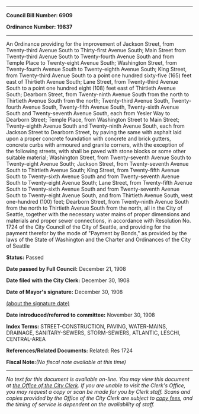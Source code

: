 

********

**Council Bill Number: 6909**
   
**Ordinance Number: 19837**
********

 An Ordinance providing for the improvement of Jackson Street, from Twenty-third Avenue South to Thirty-first Avenue South; Main Street from Twenty-third Avenue South to Twenty-fourth Avenue South and from Temple Place to Twenty-eight Avenue South; Washington Street, from Twenty-fourth Avenue South to Twenty-eighth Avenue South; King Street, from Twenty-third Avenue South to a point one hundred sixty-five (165) feet east of Thirtieth Avenue South; Lane Street, from Twenty-third Avenue South to a point one hundred eight (108) feet east of Thirtieth Avenue South; Dearborn Street, from Twenty-ninth Avenue South from the north to Thirtieth Avenue South from the north; Twenty-third Avenue South, Twenty-fourth Avenue South, Twenty-fifth Avenue South, Twenty-sixth Avenue South and Twenty-seventh Avenue South, each from Yesler Way to Dearborn Street; Temple Place, from Washington Street to Main Street; Twenty-eighth Avenue South and Twenty-ninth Avenue South, each from Jackson Street to Dearborn Street, by paving the same with asphalt laid upon a proper concrete foundation with concrete and brick gutters, concrete curbs with armoured and granite corners, with the exception of the following streets, with shall be paved with stone blocks or some other suitable material; Washington Street, from Twenty-seventh Avenue South to Twenty-eight Avenue South; Jackson Street, from Twenty-seventh Avenue South to Thirtieth Avenue South; King Street, from Twenty-fifth Avenue South to Twenty-sixth Avenue South and from Twenty-seventh Avenue South to Twenty-eight Avenue South; Lane Street, from Twenty-fifth Avenue South to Twenty-sixth Avenue South and from Twenty-seventh Avenue South to Twenty-eight Avenue South, and from Thirtieth Avenue South, west one-hundred (100) feet; Dearborn Street, from Twenty-ninth Avenue South from the north to Thirtieth Avenue South from the north, all in the City of Seattle, together with the necessary water mains of proper dimensions and materials and proper sewer connections, in accordance with Resolution No. 1724 of the City Council of the City of Seattle, and providing for the payment therefor by the mode of "Payment by Bonds," as provided by the laws of the State of Washington and the Charter and Ordinances of the City of Seattle

**Status:** Passed
   
**Date passed by Full Council:** December 21, 1908
   
**Date filed with the City Clerk:** December 30, 1908
   
**Date of Mayor's signature:** December 30, 1908
   
[(about the signature date)](/~public/approvaldate.htm)
   
   
   
**Date introduced/referred to committee:** November 30, 1908
   
   
**Index Terms:** STREET-CONSTRUCTION, PAVING, WATER-MAINS, DRAINAGE, SANITARY-SEWERS, STORM-SEWERS, ATLANTIC, LESCHI, CENTRAL-AREA

**References/Related Documents:** Related: Res 1724

**Fiscal Note:**_(No fiscal note available at this time)_
********

_No text for this document is available on-line. You may view this document at [the Office of the City Clerk](http://www.seattle.gov/leg/clerk/contactUs.htm). If you are unable to visit the Clerk's Office, you may request a copy or scan be made for you by Clerk staff. Scans and copies provided by the Office of the City Clerk are subject to [copy fees](http://clerk.seattle.gov/~public/clerkfees.htm), and the timing of service is dependent on the availability of staff._

